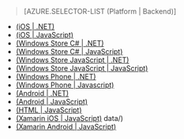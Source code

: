 ﻿> [AZURE.SELECTOR-LIST (Platform | Backend)]
- [(iOS | .NET)](/pt-br/documentation/articles/mobile-services-dotnet-backend-ios-authorize-users-in-scripts/)
- [(iOS | JavaScript)](/pt-br/documentation/articles/mobile-services-ios-authorize-users-in-scripts/)
- [(Windows Store C# | .NET)](/pt-br/documentation/articles/mobile-services-dotnet-backend-windows-store-dotnet-authorize-users-in-scripts/)
- [(Windows Store C# | JavaScript)](/pt-br/documentation/articles/mobile-services-windows-store-dotnet-authorize-users-in-scripts/)
- [(Windows Store JavaScript | .NET)](/pt-br/documentation/articles/mobile-services-dotnet-backend-windows-store-javascript-authorize-users-in-scripts/)
- [(Windows Store JavaScript | JavaScript)](/pt-br/documentation/articles/mobile-services-windows-store-javascript-authorize-users-in-scripts/)
- [(Windows Phone | .NET)](/pt-br/documentation/articles/mobile-services-dotnet-backend-windows-phone-authorize-users-in-scripts/)
- [(Windows Phone | Javascript)](/pt-br/documentation/articles/mobile-services-windows-phone-authorize-users-in-scripts/)
- [(Android | .NET)](/pt-br/documentation/articles/mobile-services-dotnet-backend-android-authorize-users-in-scripts/)
- [(Android | JavaScript)](/pt-br/documentation/articles/mobile-services-android-authorize-users-in-scripts/)
- [(HTML | JavaScript)](/pt-br/documentation/articles/mobile-services-html-authorize-users-in-scripts/)
- [(Xamarin iOS | JavaScript)](/pt-br/documentation/articles/partner-xamarin-mobile-services-ios-authorize-users-in-scripts/)
data/)
- [(Xamarin Android | JavaScript)](/pt-br/documentation/articles/partner-xamarin-mobile-services-android-authorize-users-in-scripts/)

<!--HONumber=35_1-->
